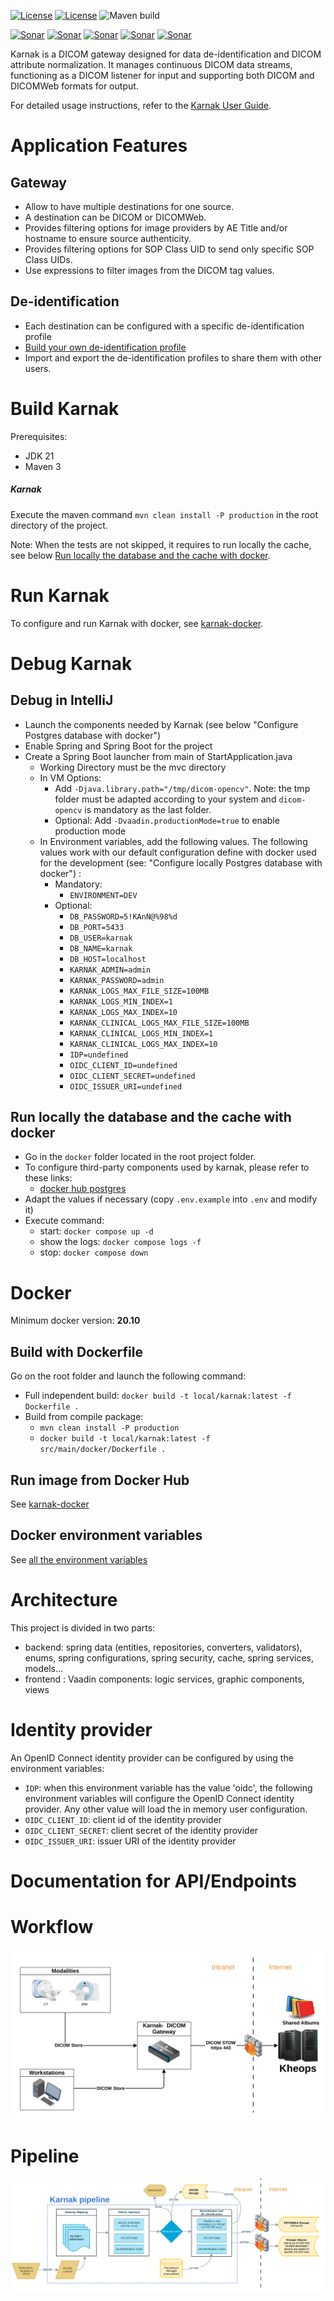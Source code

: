 [![License](https://img.shields.io/badge/License-EPL%202.0-blue.svg)](https://opensource.org/licenses/EPL-2.0) [![License](https://img.shields.io/badge/License-Apache%202.0-blue.svg)](https://opensource.org/licenses/Apache-2.0)  ![Maven build](https://github.com/OsiriX-Foundation/karnak/workflows/Build/badge.svg)

[![Sonar](https://sonarcloud.io/api/project_badges/measure?project=karnak&metric=ncloc)](https://sonarcloud.io/component_measures?id=karnak) [![Sonar](https://sonarcloud.io/api/project_badges/measure?project=karnak&metric=reliability_rating)](https://sonarcloud.io/component_measures?id=karnak) [![Sonar](https://sonarcloud.io/api/project_badges/measure?project=karnak&metric=sqale_rating)](https://sonarcloud.io/component_measures?id=karnak) [![Sonar](https://sonarcloud.io/api/project_badges/measure?project=karnak&metric=security_rating)](https://sonarcloud.io/component_measures?id=karnak) [![Sonar](https://sonarcloud.io/api/project_badges/measure?project=karnak&metric=alert_status)](https://sonarcloud.io/dashboard?id=karnak)

Karnak is a DICOM gateway designed for data de-identification and DICOM attribute normalization. It manages continuous DICOM data streams, functioning as a DICOM listener for input and supporting both DICOM and DICOMWeb formats for output.

For detailed usage instructions, refer to the [Karnak User Guide](https://osirix-foundation.github.io/karnak-documentation/).


# Application Features

## Gateway

- Allow to have multiple destinations for one source. 
- A destination can be DICOM or DICOMWeb.
- Provides filtering options for image providers by AE Title and/or hostname to ensure source authenticity.
- Provides filtering options for SOP Class UID to send only specific SOP Class UIDs.
- Use expressions to filter images from the DICOM tag values.

## De-identification

- Each destination can be configured with a specific de-identification profile
- [Build your own de-identification profile](https://osirix-foundation.github.io/karnak-documentation/docs/deidentification/profiles)
- Import and export the de-identification profiles to share them with other users.

# Build Karnak

Prerequisites:
- JDK 21
- Maven 3

##### Karnak

Execute the maven command `mvn clean install -P production` in the root directory of the project.

Note: When the tests are not skipped, it requires to run locally the cache, see below [Run locally the database and the cache with docker](#run-locally-the-database-and-the-cache-with-docker).

# Run Karnak

To configure and run Karnak with docker, see [karnak-docker](https://github.com/OsiriX-Foundation/karnak-docker).

# Debug Karnak

## Debug in IntelliJ

- Launch the components needed by Karnak (see below "Configure Postgres database with docker")
- Enable Spring and Spring Boot for the project
- Create a Spring Boot launcher from main of StartApplication.java
    - Working Directory must be the mvc directory
    - In VM Options:
      - Add `-Djava.library.path="/tmp/dicom-opencv"`. Note: the tmp folder must be adapted according to your system and `dicom-opencv` is mandatory as the last folder.
      - Optional: Add `-Dvaadin.productionMode=true` to enable production mode
    - In Environment variables, add the following values. The following values work with our default
      configuration define with docker used for the development (see: "Configure locally Postgres database with docker") :
        - Mandatory:
            - `ENVIRONMENT=DEV`
        - Optional:
            - `DB_PASSWORD=5!KAnN@%98%d`
            - `DB_PORT=5433`
            - `DB_USER=karnak`
            - `DB_NAME=karnak`
            - `DB_HOST=localhost`
            - `KARNAK_ADMIN=admin`
            - `KARNAK_PASSWORD=admin`
            - `KARNAK_LOGS_MAX_FILE_SIZE=100MB`
            - `KARNAK_LOGS_MIN_INDEX=1`
            - `KARNAK_LOGS_MAX_INDEX=10`
            - `KARNAK_CLINICAL_LOGS_MAX_FILE_SIZE=100MB`
            - `KARNAK_CLINICAL_LOGS_MIN_INDEX=1`
            - `KARNAK_CLINICAL_LOGS_MAX_INDEX=10`
            - `IDP=undefined`
            - `OIDC_CLIENT_ID=undefined`
            - `OIDC_CLIENT_SECRET=undefined`
            - `OIDC_ISSUER_URI=undefined`
            
## Run locally the database and the cache with docker

- Go in the `docker` folder located in the root project folder.
- To configure third-party components used by karnak, please refer to these links:
    - [docker hub postgres](https://hub.docker.com/_/postgres)
- Adapt the values if necessary (copy `.env.example` into `.env` and modify it)
- Execute command:
    - start: `docker compose up -d`
    - show the logs: `docker compose logs -f`
    - stop: `docker compose down`

# Docker

Minimum docker version: **20.10**

## Build with Dockerfile

Go on the root folder and launch the following command:

* Full independent build: `docker build -t local/karnak:latest -f Dockerfile .`
* Build from compile package:
    * `mvn clean install -P production`
    * `docker build -t local/karnak:latest -f src/main/docker/Dockerfile .`

## Run image from Docker Hub

See [karnak-docker](https://github.com/OsiriX-Foundation/karnak-docker)

## Docker environment variables

See [all the environment variables](https://github.com/OsiriX-Foundation/karnak-docker#environment-variables)

# Architecture

This project is divided in two parts:

- backend: spring data (entities, repositories, converters, validators), enums, 
        spring configurations, spring security, cache, spring services, models...
- frontend : Vaadin components:  logic services, graphic components, views

# Identity provider

An OpenID Connect identity provider can be configured by using the environment variables:
 - `IDP`:  when this environment variable has the value 'oidc', the following environment 
 variables will configure the OpenID Connect identity provider. Any other value will load the in 
 memory user configuration. 
 - `OIDC_CLIENT_ID`: client id of the identity provider 
 - `OIDC_CLIENT_SECRET`: client secret of the identity provider
 - `OIDC_ISSUER_URI`: issuer URI of the identity provider
 
# Documentation for API/Endpoints 

# Workflow

![Workflow](doc/karnak-workflow.svg)

# Pipeline

![Workflow](doc/karnak-pipeline.svg)
